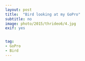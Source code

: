 ```yaml
---
layout: post
title:  "Bird looking at my GoPro"
subtitle: no
image: photo/2015/thrideo6/4.jpg
exif: yes


tag: 
- GoPro
- Bird
---
```


